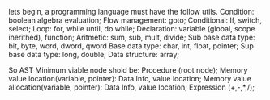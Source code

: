 lets begin, a programming language must have the follow utils.
Condition: boolean algebra evaluation;
Flow management: goto;
Conditional: If, switch, select;
Loop: for, while until, do while;
Declaration: variable (global, scope inerithed), function;
Aritmetic: sum, sub, mult, divide;
Sub base data type: bit, byte, word, dword, qword
Base data type: char, int, float, pointer;
Sup base data type: long, double;
Data structure: array;

So AST Minimum viable node shold be:
Procedure (root node);
Memory value location(variable, pointer): Data Info, value location;
Memory value allocation(variable, pointer): Data Info, value location;
Expression (+,-,*,/);




 
